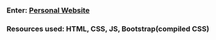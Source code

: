 <h3>Enter: <a href="https://taisbarbosa.github.io/personal_website/" target="_blank">Personal Website</a></h3>
<h3>Resources used: HTML, CSS, JS, Bootstrap(compiled CSS)</h3>
